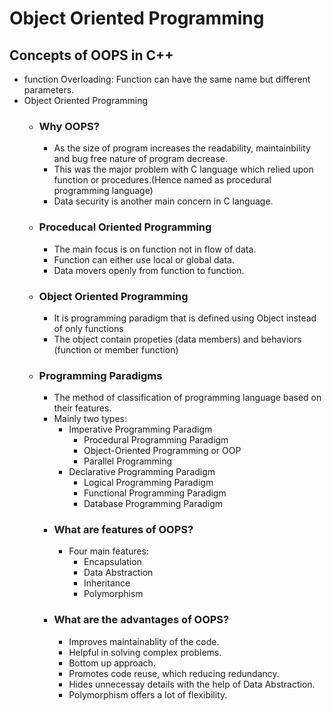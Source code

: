 # Object Oriented Programming

## Concepts of OOPS in C++
- function Overloading: Function can have the same name but different parameters.
- Object Oriented Programming
    - ### Why OOPS?
        - As the size of program increases the readability, maintainbility and bug free nature of program decrease.
        - This was the major problem with C language which relied upon function or procedures.(Hence named as procedural programming language)
        - Data security is another main concern in C language. 
    - ### Proceducal Oriented Programming
        - The main focus is on function not in flow of data.
        - Function can either use local or global data.
        - Data movers openly from function to function.
    - ### Object Oriented Programming
        - It is programming paradigm that is defined using Object instead of only functions 
        - The object contain propeties (data members) and behaviors (function or member function)
    - ### Programming Paradigms 
        - The method of classification of programming language based on their features.
        - Mainly two types:
            - Imperative Programming Paradigm
                - Procedural Programming Paradigm
                - Object-Oriented Programming or OOP
                - Parallel Programming
            - Declarative Programming Paradigm
                - Logical Programming Paradigm
                - Functional Programming Paradigm
                - Database Programming Paradigm
        - ### What are features of OOPS?
            - Four main features:
                - Encapsulation
                - Data Abstraction
                - Inheritance
                - Polymorphism
        - ###  What are the advantages of OOPS?
            - Improves maintainablity of the code.
            - Helpful in solving complex problems.
            - Bottom up approach.
            - Promotes code reuse, which reducing redundancy.
            - Hides unnecessay details with the help of Data Abstraction.
            - Polymorphism offers a lot of flexibility.


